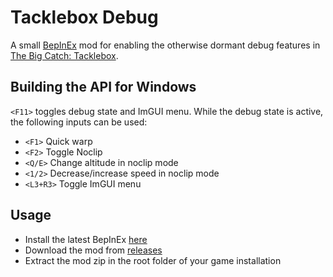 # Tacklebox Debug

A small [BepInEx](https://github.com/BepInEx/BepInEx) mod for enabling the otherwise dormant debug features in [The Big Catch: Tacklebox](https://store.steampowered.com/app/2985610/The_Big_Catch_Tacklebox/).

## Building the API for Windows

`<F11>` toggles debug state and ImGUI menu. While the debug state is active, the following inputs can be used:
- `<F1>` Quick warp
- `<F2>` Toggle Noclip
- `<Q/E>` Change altitude in noclip mode
- `<1/2>` Decrease/increase speed in noclip mode
- `<L3+R3>` Toggle ImGUI menu

## Usage

- Install the latest BepInEx [here](https://github.com/BepInEx/BepInEx/releases)
- Download the mod from [releases](https://github.com/SpectralPlatypus/TackleboxDebug/releases)
- Extract the mod zip in the root folder of your game installation
